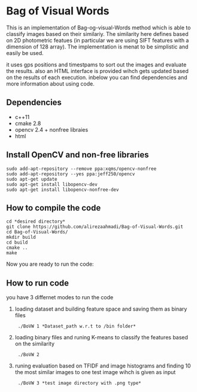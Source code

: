 # Bag of Visual Words
This is an implementation of Bag-og-visual-Words method which is able to classify images based on their similariy. The similarity here defines based on 2D photometric featues (in particular we are using SIFT features with a dimension of 128 array). The implementation is menat to be simplistic and easily be used.

it uses gps positions and timestpams to sort out the images and evaluate the results. also an HTML interface is provided wihch gets updated based on the results of each execution. inbelow you can find dependencies and more information about using code.

## Dependencies

- c++11
- cmake 2.8
- opencv 2.4 + nonfree libraies
- html

## Install OpenCV and non-free libraries

    sudo add-apt-repository --remove ppa:xqms/opencv-nonfree
    sudo add-apt-repository --yes ppa:jeff250/opencv
    sudo apt-get update
    sudo apt-get install libopencv-dev
    sudo apt-get install libopencv-nonfree-dev
    
## How to compile the code

    cd *desired directory*
    git clone https://github.com/alirezaahmadi/Bag-of-Visual-Words.git
    cd Bag-of-Visual-Words/
    mkdir build
    cd build
    cmake ..
    make 
    
Now you are ready to run the code:
## How to run code
you have 3 differnet modes to run the code
1. loading dataset and building feature space and saving them as binary files

        ./BoVW 1 *Dataset_path w.r.t to /bin folder*
    
2. loading binary files and runing K-means to classify the features based on the similarity

        ./BoVW 2
    
3. runing evaluation based on TFIDF and image histograms and finding 10 the most similar images to one test image wihch is given as input
    
        ./BoVW 3 *test image directory with .png type*
    
